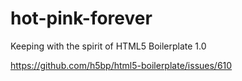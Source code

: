 # hot-pink-forever
Keeping with the spirit of HTML5 Boilerplate 1.0

https://github.com/h5bp/html5-boilerplate/issues/610

